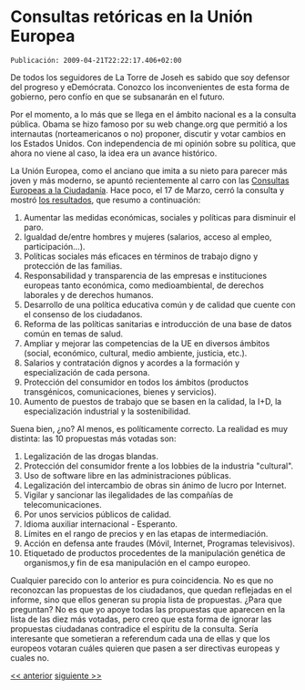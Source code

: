 # Consultas retóricas en la Unión Europea

`Publicación: 2009-04-21T22:22:17.406+02:00`

De todos los seguidores de La Torre de Joseh es sabido que soy defensor del progreso y eDemócrata. Conozco los inconvenientes de esta forma de gobierno, pero confío en que se subsanarán en el futuro.

Por el momento, a lo más que se llega en el ámbito nacional es a la consulta pública. Obama se hizo famoso por su web change.org que permitió a los internautas (norteamericanos o no) proponer, discutir y votar cambios en los Estados Unidos. Con independencia de mi opinión sobre su política, que ahora no viene al caso, la idea era un avance histórico.

La Unión Europea, como el anciano que imita a su nieto para parecer más joven y más moderno, se apuntó recientemente al carro con las [Consultas Europeas a la Ciudadanía](http://www.consultas-europeas-a-la-ciudadania.eu). Hace poco, el 17 de Marzo, cerró la consulta y mostró [los resultados](http://www.fundacionluisvives.org/upload/63/04/informe_final_consulta14-15mar09.pdf), que resumo a continuación:

1. Aumentar las medidas económicas, sociales y políticas para disminuir el paro.
2. Igualdad de/entre hombres y mujeres (salarios, acceso al empleo, participación…).
3. Políticas sociales más eficaces en términos de trabajo digno y protección de las familias.
4. Responsabilidad y transparencia de las empresas e instituciones europeas tanto económica, como medioambiental, de derechos laborales y de derechos humanos.
5. Desarrollo de una política educativa común y de calidad que cuente con el consenso de los ciudadanos.
6. Reforma de las políticas sanitarias e introducción de una base de datos común en temas de salud.
7. Ampliar y mejorar las competencias de la UE en diversos ámbitos (social, económico, cultural, medio ambiente, justicia, etc.).
8. Salarios y contratación dignos y acordes a la formación y especialización de cada persona.
9. Protección del consumidor en todos los ámbitos (productos transgénicos, comunicaciones, bienes y servicios).
10. Aumento de puestos de trabajo que se basen en la calidad, la I+D, la especialización industrial y la sostenibilidad.

Suena bien, ¿no? Al menos, es políticamente correcto. La realidad es muy distinta: las 10 propuestas más votadas son:

1. Legalización de las drogas blandas.
2. Protección del consumidor frente a los lobbies de la industria "cultural".
3. Uso de software libre en las administraciones públicas.
4. Legalización del intercambio de obras sin ánimo de lucro por Internet.
5. Vigilar y sancionar las ilegalidades de las compañías de telecomunicaciones.
6. Por unos servicios públicos de calidad.
7. Idioma auxiliar internacional - Esperanto.
8. Límites en el rango de precios y en las etapas de intermediación.
9. Acción en defensa ante fraudes (Móvil, Internet, Programas televisivos).
10. Etiquetado de productos procedentes de la manipulación genética de organismos,y fin de esa manipulación en el campo europeo.

Cualquier parecido con lo anterior es pura coincidencia. No es que no reconozcan las propuestas de los ciudadanos, que quedan reflejadas en el informe, sino que ellos generan su propia lista de propuestas. ¿Para que preguntan? No es que yo apoye todas las propuestas que aparecen en la lista de las diez más votadas, pero creo que esta forma de ignorar las propuestas ciudadanas contradice el espíritu de la consulta. Sería interesante que sometieran a referendum cada una de ellas y que los europeos votaran cuáles quieren que pasen a ser directivas europeas y cuales no.

[<< anterior](01.Moviendo_la_Torre.md) [siguiente >>](03.En_busca_de_un_nombre_uhnico.md)
